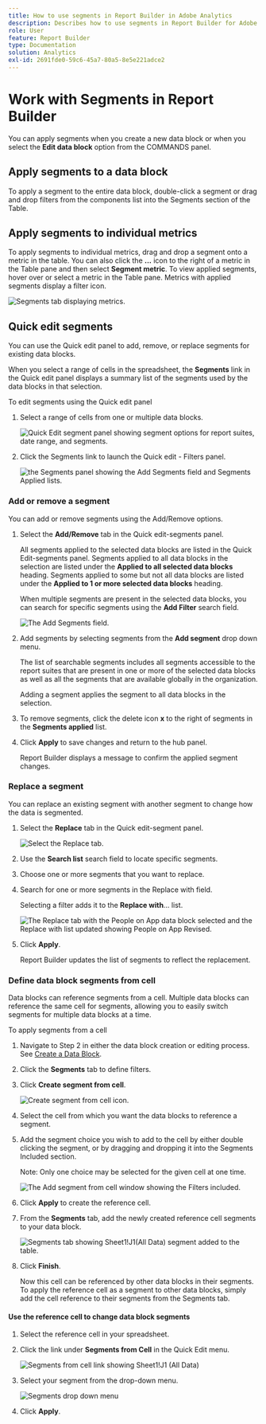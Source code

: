 ```yaml
---
title: How to use segments in Report Builder in Adobe Analytics
description: Describes how to use segments in Report Builder for Adobe Analytics
role: User
feature: Report Builder
type: Documentation
solution: Analytics
exl-id: 2691fde0-59c6-45a7-80a5-8e5e221adce2
---
```

# Work with Segments in Report Builder

You can apply segments when you create a new data block or when you select the **Edit data block** option from the COMMANDS panel.

## Apply segments to a data block

To apply a segment to the entire data block, double-click a segment or drag and drop filters from the components list into the Segments section of the Table.

## Apply segments to individual metrics

To apply segments to individual metrics, drag and drop a segment onto a metric in the table. You can also click the **...** icon to the right of a metric in the Table pane and then select **Segment metric**. To view applied segments, hover over or select a metric in the Table pane. Metrics with applied segments display a filter icon.

![Segments tab displaying metrics.](./assets/filter_by.png)

## Quick edit segments

You can use the Quick edit panel to add, remove, or replace segments for existing data blocks.

When you select a range of cells in the spreadsheet, the **Segments** link in the Quick edit panel displays a summary list of the segments used by the data blocks in that selection.

To edit segments using the Quick edit panel

1. Select a range of cells from one or multiple data blocks.

    ![Quick Edit segment panel showing segment options for report suites, date range, and segments.](./assets/select_multiple_dbs.png)

1. Click the Segments link to launch the Quick edit - Filters panel.

    ![the Segments panel showing the Add Segments field and Segments Applied lists.](./assets/quick_edit_filters.png)

### Add or remove a segment

You can add or remove segments using the Add/Remove options.

1. Select the **Add/Remove** tab in the Quick edit-segments panel.

    All segments applied to the selected data blocks are listed in the Quick Edit-segments panel. Segments applied to all data blocks in the selection are listed under the **Applied to all selected data blocks** heading. Segments applied to some but not all data blocks are listed under the **Applied to 1 or more selected data blocks** heading.

    When multiple segments are present in the selected data blocks, you can search for specific segments using the **Add Filter** search field.

    ![The Add Segments field.](./assets/add_filter.png)

1. Add segments by selecting segments from the **Add segment** drop down menu.

    The list of searchable segments includes all segments accessible to the report suites that are present in one or more of the selected data blocks as well as all the segments that are available globally in the organization.

    Adding a segment applies the segment to all data blocks in the selection.

1. To remove segments, click the delete icon **x** to the right of segments in the **Segments applied** list.

1. Click **Apply** to save changes and return to the hub panel.

    Report Builder displays a message to confirm the applied segment changes.

### Replace a segment

You can replace an existing segment with another segment to change how the data is segmented.

1. Select the **Replace** tab in the Quick edit-segment panel.

    ![Select the Replace tab.](./assets/replace_filter.png)

1. Use the **Search list** search field to locate specific segments.

1. Choose one or more segments that you want to replace.

1. Search for one or more segments in the Replace with field.

    Selecting a filter adds it to the **Replace with**... list.

    ![The Replace tab with the People on App data block selected and the Replace with list updated showing People on App Revised.](./assets/replace_screen_new.png)

1. Click **Apply**.

    Report Builder updates the list of segments to reflect the replacement.

### Define data block segments from cell

Data blocks can reference segments from a cell. Multiple data blocks can reference the same cell for segments, allowing you to easily switch segments for multiple data blocks at a time.

To apply segments from a cell

1. Navigate to Step 2 in either the data block creation or editing process. See [Create a Data Block](./create-a-data-block.md).
1. Click the **Segments** tab to define filters.
1. Click **Create segment from cell**.

    ![Create segment from cell icon.](./assets/create-filter-from-cell.png)

1. Select the cell from which you want the data blocks to reference a segment.
   
1. Add the segment choice you wish to add to the cell by either double clicking the segment, or by dragging and dropping it into the Segments Included section. 
   
   Note: Only one choice may be selected for the given cell at one time.

    ![The Add segment from cell window showing the Filters included.](./assets/select-filters.png)

1. Click **Apply** to create the reference cell.

1. From the **Segments** tab, add the newly created reference cell segments to your data block.

    ![Segments tab showing Sheet1!J1(All Data) segment added to the table.](./assets/reference-cell-filter.png)

1. Click **Finish**.

    Now this cell can be referenced by other data blocks in their segments. To apply the reference cell as a segment to other data blocks, simply add the cell reference to their segments from the Segments tab. 

#### Use the reference cell to change data block segments

1. Select the reference cell in your spreadsheet.

1. Click the link under **Segments from Cell** in the Quick Edit menu.

    ![Segments from cell link showing Sheet1!J1 (All Data)](./assets/filters-from-cell-link.png)

1. Select your segment from the drop-down menu.

    ![Segments drop down menu](./assets/filter-drop-down.png)

1. Click **Apply**.
